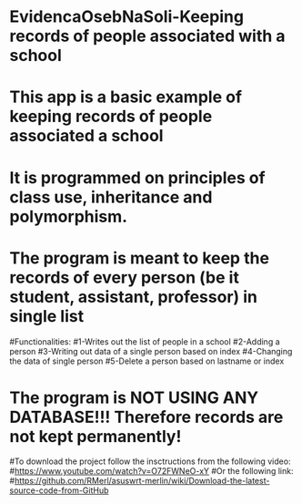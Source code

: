 # EvidencaOsebNaSoli-Keeping records of people associated with a school
# This app is a basic example of keeping records of people associated a school
# It is programmed on principles of class use, inheritance and polymorphism.
# The program is meant to keep the records of every person (be it student, assistant, professor) in single list
#Functionalities:
#1-Writes out the list of people in a school
#2-Adding a person
#3-Writing out data of a single person based on index
#4-Changing the data of single person
#5-Delete a person based on lastname or index
# The program is NOT USING ANY DATABASE!!! Therefore records are not kept permanently!


#To download the project follow the insctructions from the following video:
#https://www.youtube.com/watch?v=O72FWNeO-xY
#Or the following link:
#https://github.com/RMerl/asuswrt-merlin/wiki/Download-the-latest-source-code-from-GitHub
